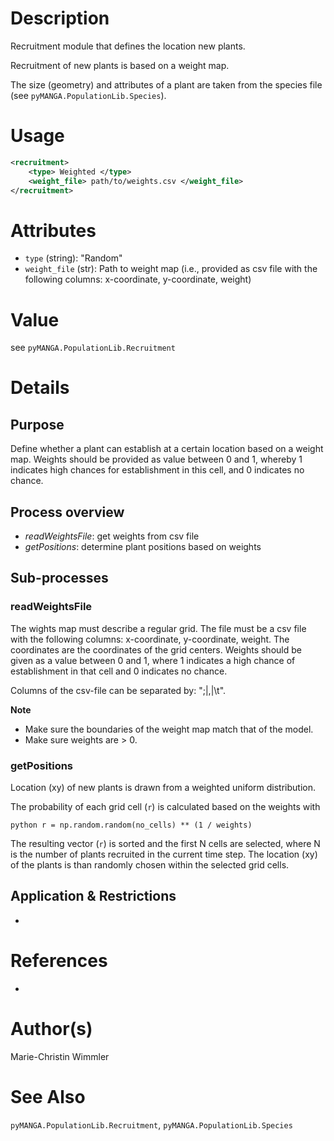 # Description

Recruitment module that defines the location new plants.

Recruitment of new plants is based on a weight map.

The size (geometry) and attributes of a plant are taken from the species file (see ``pyMANGA.PopulationLib.Species``).

# Usage

```xml
<recruitment>
    <type> Weighted </type>
    <weight_file> path/to/weights.csv </weight_file>
</recruitment>
```

# Attributes

- ``type`` (string): "Random"
- ``weight_file`` (str): Path to weight map (i.e., provided as csv file with the following columns: x-coordinate, y-coordinate, weight)

# Value

see ``pyMANGA.PopulationLib.Recruitment``

# Details
## Purpose

Define whether a plant can establish at a certain location based on a weight map.
Weights should be provided as value between 0 and 1, whereby 1 indicates high chances for establishment in this cell, and 0 indicates no chance.

## Process overview

- *readWeightsFile*: get weights from csv file
- *getPositions*: determine plant positions based on weights

## Sub-processes
### readWeightsFile

The wights map must describe a regular grid.
The file must be a csv file with the following columns: x-coordinate, y-coordinate, weight.
The coordinates are the coordinates of the grid centers.
Weights should be given as a value between 0 and 1, where 1 indicates a high chance of establishment in that cell and 0 indicates no chance.

Columns of the csv-file can be separated by: ";|,|\t".

**Note** 
- Make sure the boundaries of the weight map match that of the model.
- Make sure weights are > 0.

### getPositions

Location (xy) of new plants is drawn from a weighted uniform distribution.

The probability of each grid cell (`r`) is calculated based on the weights with

``python
r = np.random.random(no_cells) ** (1 / weights)
``

The resulting vector (`r`) is sorted and the first N cells are selected, where N is the number of plants recruited in the current time step.
The location (xy) of the plants is than randomly chosen within the selected grid cells.

## Application & Restrictions

-

# References

-

# Author(s)

Marie-Christin Wimmler


# See Also

``pyMANGA.PopulationLib.Recruitment``,
``pyMANGA.PopulationLib.Species``



